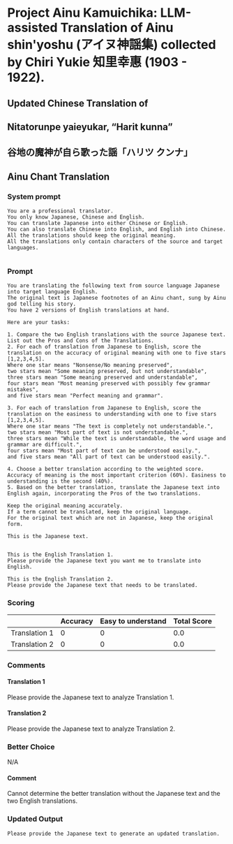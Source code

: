 # Project Ainu Kamuichika: LLM-assisted Translation of Ainu shin'yoshu (アイヌ神謡集) collected by Chiri Yukie 知里幸惠 (1903 - 1922).

## Updated Chinese Translation of

## Nitatorunpe yaieyukar, “Harit kunna” 
## 谷地の魔神が自ら歌った謡「ハリツ クンナ」
## Ainu Chant Translation

### System prompt
```
You are a professional translator. 
You only know Japanese, Chinese and English. 
You can translate Japanese into either Chinese or English. 
You can also translate Chinese into English, and English into Chinese.
All the translations should keep the original meaning.
All the translations only contain characters of the source and target languages.


```

### Prompt
```
You are translating the following text from source language Japanese into target language English. 
The original text is Japanese footnotes of an Ainu chant, sung by Ainu god telling his story. 
You have 2 versions of English translations at hand.

Here are your tasks:

1. Compare the two English translations with the source Japanese text. List out the Pros and Cons of the Translations.
2. For each of translation from Japanese to English, score the translation on the accuracy of original meaning with one to five stars [1,2,3,4,5].
Where one star means "Nonsense/No meaning preserved",
two stars mean "Some meaning preserved, but not understandable",
three stars mean "Some meaning preserved and understandable",
four stars mean "Most meaning preserved with possibly few grammar mistakes",
and five stars mean "Perfect meaning and grammar".

3. For each of translation from Japanese to English, score the translation on the easiness to understanding with one to five stars [1,2,3,4,5].
Where one star means "The text is completely not understandable.",
two stars mean "Most part of text is not understandable.",
three stars mean "While the text is understandable, the word usage and grammar are difficult.",
four stars mean "Most part of text can be understood easily.",
and five stars mean "All part of text can be understood easily.".

4. Choose a better translation according to the weighted score. Accuracy of meaning is the most important criterion (60%). Easiness to understanding is the second (40%).
5. Based on the better translation, translate the Japanese text into English again, incorporating the Pros of the two translations.

Keep the original meaning accurately. 
If a term cannot be translated, keep the original language.
For the original text which are not in Japanese, keep the original form. 

This is the Japanese text.


This is the English Translation 1.
Please provide the Japanese text you want me to translate into English.

This is the English Translation 2.
Please provide the Japanese text that needs to be translated.

```
### Scoring

|               | Accuracy | Easy to understand |  Total Score |
| ------------- | -------- | ------------------ | ------------ | 
| Translation 1 | 0 | 0 |  0.0 |
| Translation 2 | 0 | 0 |  0.0 |

### Comments
#### Translation 1
Please provide the Japanese text to analyze Translation 1.

#### Translation 2
Please provide the Japanese text to analyze Translation 2.

### Better Choice
N/A
#### Comment
Cannot determine the better translation without the Japanese text and the two English translations.

### Updated Output
```
Please provide the Japanese text to generate an updated translation.
```

